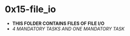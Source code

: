 # 0x15-file_io

* **THIS FOLDER CONTAINS FILES OF FILE I/O**
* *4 MANDATORY TASKS AND ONE MANDATORY TASK*
